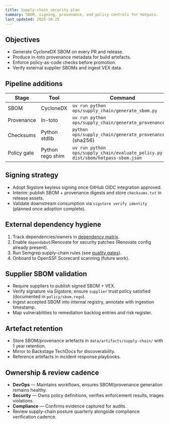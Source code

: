 ```yaml
---
title: Supply-chain security plan
summary: SBOM, signing, provenance, and policy controls for Hotpass.
last_updated: 2025-10-25
---
```


## Objectives

- Generate CycloneDX SBOM on every PR and release.
- Produce in-toto provenance metadata for build artefacts.
- Enforce policy-as-code checks before promotion.
- Verify external supplier SBOMs and ingest VEX data.

## Pipeline additions

| Stage       | Tool             | Command                                                                             | Artefact                          |
| ----------- | ---------------- | ----------------------------------------------------------------------------------- | --------------------------------- |
| SBOM        | CycloneDX        | `uv run python ops/supply_chain/generate_sbom.py`                               | `dist/sbom/hotpass-sbom.json`     |
| Provenance  | In-toto          | `uv run python ops/supply_chain/generate_provenance.py`                         | `dist/provenance/provenance.json` |
| Checksums   | Python stdlib    | `python ops/supply_chain/generate_provenance.py` (sha256)                       | Embedded in provenance            |
| Policy gate | Python rego shim | `uv run python ops/supply_chain/evaluate_policy.py dist/sbom/hotpass-sbom.json` | Pass/fail                         |

## Signing strategy

- Adopt Sigstore keyless signing once GitHub OIDC integration approved.
- Interim: publish SBOM + provenance digests and store `checksums.txt` in release assets.
- Validate downstream consumption via `sigstore verify identity` (planned once adoption complete).

## External dependency hygiene

1. Track dependencies/owners in [dependency matrix](../roadmap/dependency-matrix.md).
2. Enable `dependabot`/Renovate for security patches (Renovate config already present).
3. Run Semgrep supply-chain rules (see [quality gates](./quality-gates.md)).
4. Onboard to OpenSSF Scorecard scanning (future work).

## Supplier SBOM validation

- Require suppliers to publish signed SBOM + VEX.
- Verify signature via Sigstore; ensure `supplier` trust policy satisfied (documented in `policy/sbom.rego`).
- Ingest accepted SBOM into internal registry, annotate with ingestion timestamp.
- Map vulnerabilities to remediation backlog entries and risk register.

## Artefact retention

- Store SBOM/provenance artefacts in `data/artifacts/supply-chain/` with 1 year retention.
- Mirror to Backstage TechDocs for discoverability.
- Reference artefacts in incident response playbooks.

## Ownership & review cadence

- **DevOps** — Maintains workflows, ensures SBOM/provenance generation remains healthy.
- **Security** — Owns policy definitions, verifies enforcement results, triages violations.
- **Compliance** — Confirms evidence captured for audits.
- Review supply-chain posture quarterly alongside compliance verification cadence.
